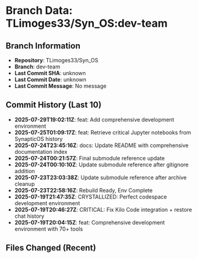 # Branch Data: TLimoges33/Syn_OS:dev-team

## Branch Information
- **Repository**: TLimoges33/Syn_OS
- **Branch**: dev-team
- **Last Commit SHA**: unknown
- **Last Commit Date**: unknown
- **Last Commit Message**: No message

## Commit History (Last 10)
- **2025-07-29T19:02:11Z**: feat: Add comprehensive development environment
- **2025-07-25T01:09:17Z**: feat: Retrieve critical Jupyter notebooks from SynapticOS history
- **2025-07-24T23:45:16Z**: docs: Update README with comprehensive documentation index
- **2025-07-24T00:21:57Z**: Final submodule reference update
- **2025-07-24T00:10:10Z**: Update submodule reference after gitignore addition
- **2025-07-23T23:03:38Z**: Update submodule reference after archive cleanup
- **2025-07-23T22:58:16Z**: Rebuild Ready, Env Complete
- **2025-07-19T21:47:35Z**: CRYSTALLIZED: Perfect codespace development environment
- **2025-07-19T20:46:27Z**: CRITICAL: Fix Kilo Code integration + restore chat history
- **2025-07-19T20:04:15Z**: feat: Comprehensive development environment with 70+ tools

## Files Changed (Recent)
